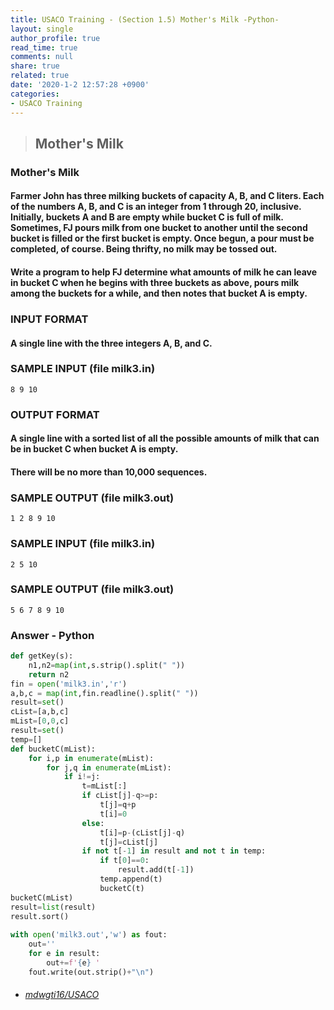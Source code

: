 ```yaml
---
title: USACO Training - (Section 1.5) Mother's Milk -Python-
layout: single
author_profile: true
read_time: true
comments: null
share: true
related: true
date: '2020-1-2 12:57:28 +0900'
categories:
- USACO Training
---
```


> ## Mother's Milk

### Mother's Milk
#### Farmer John has three milking buckets of capacity A, B, and C liters. Each of the numbers A, B, and C is an integer from 1 through 20, inclusive. Initially, buckets A and B are empty while bucket C is full of milk. Sometimes, FJ pours milk from one bucket to another until the second bucket is filled or the first bucket is empty. Once begun, a pour must be completed, of course. Being thrifty, no milk may be tossed out.

#### Write a program to help FJ determine what amounts of milk he can leave in bucket C when he begins with three buckets as above, pours milk among the buckets for a while, and then notes that bucket A is empty.

### INPUT FORMAT

#### A single line with the three integers A, B, and C.


### SAMPLE INPUT (file milk3.in)
	8 9 10


### OUTPUT FORMAT

#### A single line with a sorted list of all the possible amounts of milk that can be in bucket C when bucket A is empty.



#### There will be no more than 10,000 sequences.


### SAMPLE OUTPUT (file milk3.out)
	1 2 8 9 10

### SAMPLE INPUT (file milk3.in)
	2 5 10
### SAMPLE OUTPUT (file milk3.out)
	5 6 7 8 9 10
	
		
### Answer - Python
```python
def getKey(s):
    n1,n2=map(int,s.strip().split(" "))
    return n2
fin = open('milk3.in','r')
a,b,c = map(int,fin.readline().split(" "))
result=set()
cList=[a,b,c]
mList=[0,0,c]
result=set()
temp=[]
def bucketC(mList):
    for i,p in enumerate(mList):
        for j,q in enumerate(mList):
            if i!=j:
                t=mList[:]
                if cList[j]-q>=p:
                    t[j]=q+p
                    t[i]=0
                else:
                    t[i]=p-(cList[j]-q)
                    t[j]=cList[j]
                if not t[-1] in result and not t in temp:
                    if t[0]==0:
                        result.add(t[-1])
                    temp.append(t)
                    bucketC(t)
bucketC(mList)                
result=list(result)                    
result.sort()
            
with open('milk3.out','w') as fout:
    out=''
    for e in result:
        out+=f'{e} '
    fout.write(out.strip()+"\n")
```

* ###### [mdwgti16/USACO]

[mdwgti16/USACO]: https://github.com/mdwgti16/USACO/tree/master/USACO/Chapter%201/Section%201.5